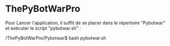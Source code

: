 # ThePyBotWarPro
Pour Lancer l'application, il suffit de se placer dans le répertoire "Pybotwar" et exécuter le script "pybotwar.sh" : 

/ThePyBotWarPro/Pybotwar$ bash pybotwar.sh
